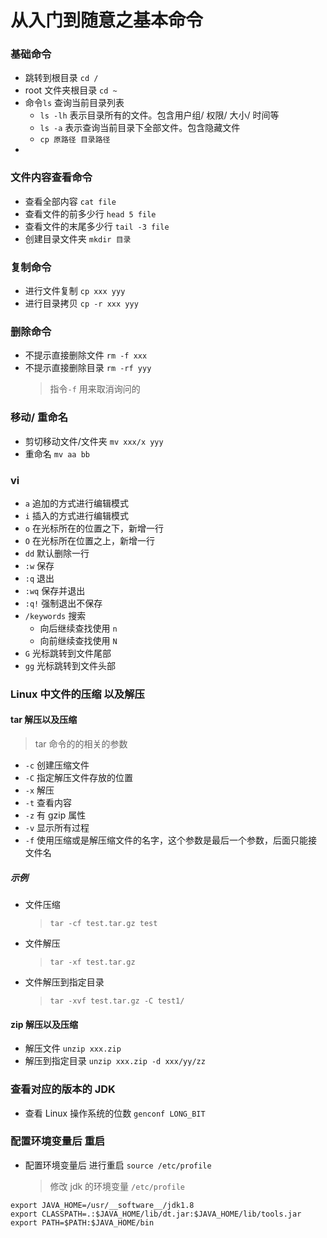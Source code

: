 <h1>从入门到随意之基本命令</h1>

### 基础命令

- 跳转到根目录 `cd /`
- root 文件夹根目录 `cd ~`
- 命令`ls` 查询当前目录列表
  - `ls -lh` 表示目录所有的文件。包含用户组/ 权限/ 大小/ 时间等
  - `ls -a` 表示查询当前目录下全部文件。包含隐藏文件
  - `cp 原路径 目录路径`
-

### 文件内容查看命令

- 查看全部内容 `cat file`
- 查看文件的前多少行 `head 5 file`
- 查看文件的末尾多少行 `tail -3 file`
- 创建目录文件夹 `mkdir 目录`

### 复制命令

- 进行文件复制 `cp xxx yyy`
- 进行目录拷贝 `cp -r xxx yyy`

### 删除命令

- 不提示直接删除文件 `rm -f xxx`
- 不提示直接删除目录 `rm -rf yyy`
  > 指令`-f` 用来取消询问的

### 移动/ 重命名

- 剪切移动文件/文件夹 `mv xxx/x yyy`
- 重命名 `mv aa bb`

### vi

- `a` 追加的方式进行编辑模式
- `i` 插入的方式进行编辑模式
- `o` 在光标所在的位置之下，新增一行
- `O` 在光标所在位置之上，新增一行
- `dd` 默认删除一行
- `:w` 保存
- `:q` 退出
- `:wq` 保存并退出
- `:q!` 强制退出不保存
- `/keywords` 搜索
  - 向后继续查找使用 `n`
  - 向前继续查找使用 `N`
- `G` 光标跳转到文件尾部
- `gg` 光标跳转到文件头部

### Linux 中文件的压缩 以及解压

#### tar 解压以及压缩

> tar 命令的的相关的参数

- `-c` 创建压缩文件
- `-C` 指定解压文件存放的位置
- `-x` 解压
- `-t` 查看内容
- `-z` 有 gzip 属性
- `-v` 显示所有过程
- `-f` 使用压缩或是解压缩文件的名字，这个参数是最后一个参数，后面只能接文件名

##### 示例

- 文件压缩
  > `tar -cf test.tar.gz test`
- 文件解压
  > `tar -xf test.tar.gz`
- 文件解压到指定目录
  > `tar -xvf test.tar.gz -C test1/`

#### zip 解压以及压缩

- 解压文件 `unzip xxx.zip`
- 解压到指定目录 `unzip xxx.zip -d xxx/yy/zz`

### 查看对应的版本的 JDK

- 查看 Linux 操作系统的位数 `genconf LONG_BIT`

### 配置环境变量后 重启

- 配置环境变量后 进行重启 `source /etc/profile`
  > 修改 jdk 的环境变量 `/etc/profile`

```text
export JAVA_HOME=/usr/__software__/jdk1.8
export CLASSPATH=.:$JAVA_HOME/lib/dt.jar:$JAVA_HOME/lib/tools.jar
export PATH=$PATH:$JAVA_HOME/bin
```
